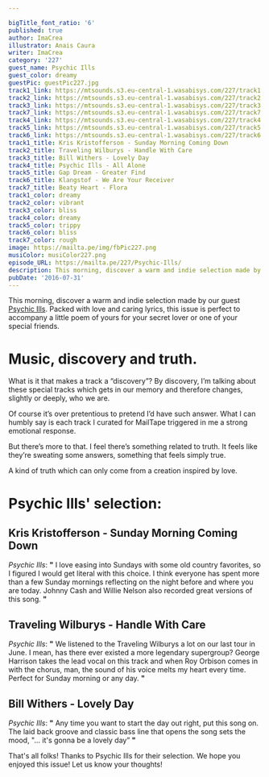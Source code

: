 ```yaml
---

bigTitle_font_ratio: '6'
published: true
author: ImaCrea
illustrator: Anais Caura
writer: ImaCrea
category: '227'
guest_name: Psychic Ills
guest_color: dreamy
guestPic: guestPic227.jpg
track1_link: https://mtsounds.s3.eu-central-1.wasabisys.com/227/track1.mp3
track2_link: https://mtsounds.s3.eu-central-1.wasabisys.com/227/track2.mp3
track3_link: https://mtsounds.s3.eu-central-1.wasabisys.com/227/track3.mp3
track7_link: https://mtsounds.s3.eu-central-1.wasabisys.com/227/track7.mp3
track4_link: https://mtsounds.s3.eu-central-1.wasabisys.com/227/track4.mp3
track5_link: https://mtsounds.s3.eu-central-1.wasabisys.com/227/track5.mp3
track6_link: https://mtsounds.s3.eu-central-1.wasabisys.com/227/track6.mp3
track1_title: Kris Kristofferson - Sunday Morning Coming Down
track2_title: Traveling Wilburys - Handle With Care
track3_title: Bill Withers - Lovely Day
track4_title: Psychic Ills - All Alone
track5_title: Gap Dream - Greater Find
track6_title: Klangstof - We Are Your Receiver
track7_title: Beaty Heart - Flora
track1_color: dreamy
track2_color: vibrant
track3_color: bliss
track4_color: dreamy
track5_color: trippy
track6_color: bliss
track7_color: rough
image: https://mailta.pe/img/fbPic227.png
musiColor: musiColor227.png
episode_URL: https://mailta.pe/227/Psychic-Ills/
description: This morning, discover a warm and indie selection made by our guest Psychic Ills. Packed with love and caring lyrics, this issue is perfect to accompagny a little poem of yours for your secret lover or one of your special friends.
pubDate: '2016-07-31'
---
```

This morning, discover a warm and indie selection made by our guest [Psychic Ills](https://www.facebook.com/psychicills). Packed with love and caring lyrics, this issue is perfect to accompany a little poem of yours for your secret lover or one of your special friends.

# Music, discovery and truth.

What is it that makes a track a “discovery”? By discovery, I’m talking about these special tracks which gets in our memory and therefore changes, slightly or deeply, who we are.

Of course it’s over pretentious to pretend I’d have such answer. What I can humbly say is each track I curated for MailTape triggered in me a strong emotional response.

But there’s more to that. I feel there’s something related to truth. It feels like they’re sweating some answers, something that feels simply true.

A kind of truth which can only come from a creation inspired by love.

# Psychic Ills' selection:

## Kris Kristofferson - Sunday Morning Coming Down
_Psychic Ills_: **"** I love easing into Sundays with some old country favorites, so I figured I would get literal with this choice. I think everyone has spent more than a few Sunday mornings reflecting on the night before and where you are today. Johnny Cash and Willie Nelson also recorded great versions of this song. **"** 

## Traveling Wilburys - Handle With Care
_Psychic Ills_: **"** We listened to the Traveling Wilburys a lot on our last tour in June. I mean, has there ever existed a more legendary supergroup? George Harrison takes the lead vocal on this track and when Roy Orbison comes in with the chorus, man, the sound of his voice melts my heart every time. Perfect for Sunday morning or any day. **"** 

## Bill Withers - Lovely Day
_Psychic Ills_: **"** Any time you want to start the day out right, put this song on. The laid back groove and classic bass line that opens the song sets the mood, "... it's gonna be a lovely day” **"** 

That's all folks! Thanks to Psychic Ills for their selection. We hope you enjoyed this issue! Let us know your thoughts!
